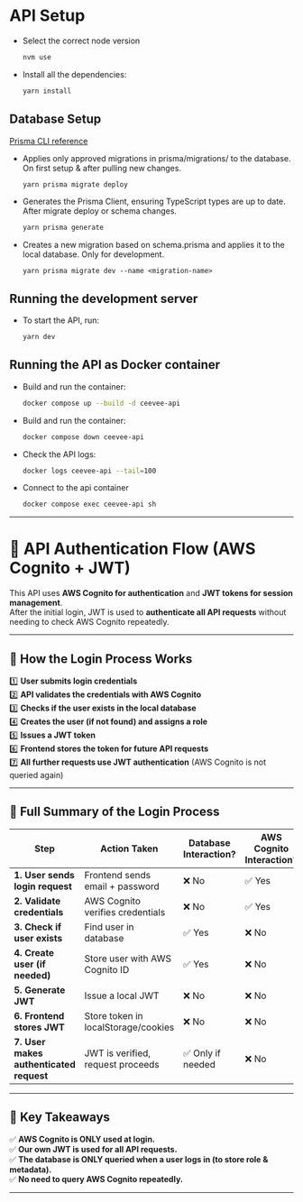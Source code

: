 # API Setup

- Select the correct node version
  ```bash
  nvm use

- Install all the dependencies:
   ```bash
   yarn install

## Database Setup

[Prisma CLI reference](https://www.prisma.io/docs/orm/reference/prisma-cli-reference)

- Applies only approved migrations in prisma/migrations/ to the database. On first setup & after pulling new changes.
   ```bash
   yarn prisma migrate deploy

- Generates the Prisma Client, ensuring TypeScript types are up to date. After migrate deploy or schema changes.
   ```bash
   yarn prisma generate

- Creates a new migration based on schema.prisma and applies it to the local database. Only for development.
   ```
   yarn prisma migrate dev --name <migration-name>

## Running the development server

- To start the API, run:
   ```bash
   yarn dev

## Running the API as Docker container
- Build and run the container:
   ```bash
   docker compose up --build -d ceevee-api

- Build and run the container:
   ```bash
   docker compose down ceevee-api

- Check the API logs:
   ```bash
   docker logs ceevee-api --tail=100

- Connect to the api container
    ```bash
   docker compose exec ceevee-api sh

---

# 🚀 API Authentication Flow (AWS Cognito + JWT)

This API uses **AWS Cognito for authentication** and **JWT tokens for session management**.  
After the initial login, JWT is used to **authenticate all API requests** without needing to check AWS Cognito repeatedly.

---

## **📌 How the Login Process Works**

1️⃣ **User submits login credentials**  
2️⃣ **API validates the credentials with AWS Cognito**  
3️⃣ **Checks if the user exists in the local database**  
4️⃣ **Creates the user (if not found) and assigns a role**  
5️⃣ **Issues a JWT token**  
6️⃣ **Frontend stores the token for future API requests**  
7️⃣ **All further requests use JWT authentication** (AWS Cognito is not queried again)

---

## **📌 Full Summary of the Login Process**

| **Step** | **Action Taken** | **Database Interaction?** | **AWS Cognito Interaction?** |
|------------|----------------|--------------------------|------------------------------|
| **1. User sends login request** | Frontend sends email + password | ❌ No | ✅ Yes |
| **2. Validate credentials** | AWS Cognito verifies credentials | ❌ No | ✅ Yes |
| **3. Check if user exists** | Find user in database | ✅ Yes | ❌ No |
| **4. Create user (if needed)** | Store user with AWS Cognito ID | ✅ Yes | ❌ No |
| **5. Generate JWT** | Issue a local JWT | ❌ No | ❌ No |
| **6. Frontend stores JWT** | Store token in localStorage/cookies | ❌ No | ❌ No |
| **7. User makes authenticated request** | JWT is verified, request proceeds | ✅ Only if needed | ❌ No |

---

## **📌 Key Takeaways**
✅ **AWS Cognito is ONLY used at login.**  
✅ **Our own JWT is used for all API requests.**  
✅ **The database is ONLY queried when a user logs in (to store role & metadata).**  
✅ **No need to query AWS Cognito repeatedly.**

---